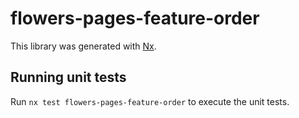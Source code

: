 # flowers-pages-feature-order

This library was generated with [Nx](https://nx.dev).

## Running unit tests

Run `nx test flowers-pages-feature-order` to execute the unit tests.
